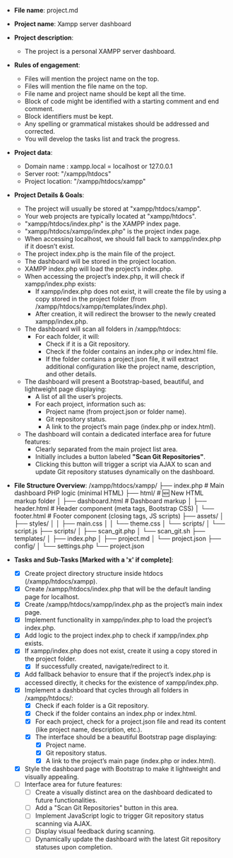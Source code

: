 - **File name**: project.md

- **Project name**: Xampp server dashboard

- **Project description**: 
    - The project is a personal XAMPP server dashboard.

- **Rules of engagement**:
    - Files will mention the project name on the top.
    - Files will mention the file name on the top.
    - File name and project name should be kept all the time.
    - Block of code might be identified with a starting comment and end comment.
    - Block identifiers must be kept.
    - Any spelling or grammatical mistakes should be addressed and corrected.
    - You will develop the tasks list and track the progress.

- **Project data**:
	- Domain name : xampp.local = localhost or 127.0.0.1
    - Server root: "/xampp/htdocs"
    - Project location: "/xampp/htdocs/xampp"

- **Project Details & Goals**:
    - The project will usually be stored at "xampp/htdocs/xampp".
    - Your web projects are typically located at "xampp/htdocs".
    - "xampp/htdocs/index.php" is the XAMPP index page.
    - "xampp/htdocs/xampp/index.php" is the project index page.
    - When accessing localhost, we should fall back to xampp/index.php if it doesn’t exist.
    - The project index.php is the main file of the project.
    - The dashboard will be stored in the project location.
    - XAMPP index.php will load the project’s index.php.
    - When accessing the project’s index.php, it will check if xampp/index.php exists:
        - If xampp/index.php does not exist, it will create the file by using a copy stored in the project folder (from /xampp/htdocs/xampp/templates/index.php).
        - After creation, it will redirect the browser to the newly created xampp/index.php.
    - The dashboard will scan all folders in /xampp/htdocs:
        - For each folder, it will:
            - Check if it is a Git repository.
            - Check if the folder contains an index.php or index.html file.
            - If the folder contains a project.json file, it will extract additional configuration like the project name, description, and other details.
    - The dashboard will present a Bootstrap-based, beautiful, and lightweight page displaying:
        - A list of all the user’s projects.
        - For each project, information such as:
            - Project name (from project.json or folder name).
            - Git repository status.
            - A link to the project’s main page (index.php or index.html).
    - The dashboard will contain a dedicated interface area for future features:
        - Clearly separated from the main project list area.
        - Initially includes a button labeled **"Scan Git Repositories"**.
        - Clicking this button will trigger a script via AJAX to scan and update Git repository statuses dynamically on the dashboard.


- **File Structure Overview**:
    /xampp/htdocs/xampp/
        ├── index.php                      # Main dashboard PHP logic (minimal HTML)
        ├── html/                           # 🆕 New HTML markup folder
        │   ├── dashboard.html             # Dashboard markup
        │   ├── header.html                # Header component (meta tags, Bootstrap CSS)
        │   └── footer.html                # Footer component (closing tags, JS scripts)
        ├── assets/
        │   ├── styles/
        │   │   ├── main.css
        │   │   └── theme.css
        │   └── scripts/
        │       └── script.js
        ├── scripts/
        │   ├── scan_git.php
        │   └── scan_git.sh
        ├── templates/
        │   ├── index.php
        │   ├── project.md
        │   └── project.json
        ├── config/
        │   └── settings.php
        └── project.json

- **Tasks and Sub-Tasks [Marked with a 'x' if complete]**:
    - [x] Create project directory structure inside htdocs (/xampp/htdocs/xampp).
    - [x] Create /xampp/htdocs/index.php that will be the default landing page for localhost.
    - [x] Create /xampp/htdocs/xampp/index.php as the project’s main index page.
    - [x] Implement functionality in xampp/index.php to load the project’s index.php.
    - [x] Add logic to the project index.php to check if xampp/index.php exists.
    - [x] If xampp/index.php does not exist, create it using a copy stored in the project folder.
        - [x] If successfully created, navigate/redirect to it.
    - [x] Add fallback behavior to ensure that if the project’s index.php is accessed directly, it checks for the existence of xampp/index.php.
    - [x] Implement a dashboard that cycles through all folders in /xampp/htdocs/:
        - [x] Check if each folder is a Git repository.
        - [x] Check if the folder contains an index.php or index.html.
        - [x] For each project, check for a project.json file and read its content (like project name, description, etc.).
        - [x] The interface should be a beautiful Bootstrap page displaying:
            - [x] Project name.
            - [x] Git repository status.
            - [x] A link to the project’s main page (index.php or index.html).
    - [x] Style the dashboard page with Bootstrap to make it lightweight and visually appealing.
    - [ ] Interface area for future features:
        - [ ] Create a visually distinct area on the dashboard dedicated to future functionalities.
        - [ ] Add a "Scan Git Repositories" button in this area.
        - [ ] Implement JavaScript logic to trigger Git repository status scanning via AJAX.
        - [ ] Display visual feedback during scanning.
        - [ ] Dynamically update the dashboard with the latest Git repository statuses upon completion.
